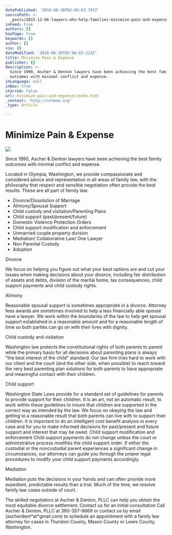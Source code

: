 ```yaml
---
datePublished: '2016-08-30T02:06:03.797Z'
sourcePath: >-
  _posts/2015-12-06-lawyers-who-help-families-minimize-pain-and-expense-since-199.md
inFeed: true
authors: []
hasPage: true
keywords: []
author: []
via: {}
dateModified: '2016-08-30T02:06:03.222Z'
title: Minimize Pain & Expense
publisher: {}
description: >-
  Since 1990, Ascher & Denton lawyers have been achieving the best family
  outcomes with minimal conflict and expense.
inLanguage: null
inNav: true
starred: false
url: minimize-pain-and-expense/index.html
_context: 'http://schema.org'
_type: Article

---
```

# **Minimize Pain & Expense**
![](https://the-grid-user-content.s3-us-west-2.amazonaws.com/7eee59b6-b4a6-48b2-b7dc-798c4f5f7bcc.jpg)

Since 1990, Ascher & Denton lawyers have been achieving the best family outcomes with minimal conflict and expense.

Located in Olympia, Washington, we provide compassionate and considered advice and representation in all areas of family law, with the philosophy that respect and sensible negotiation often provide the best results. These are all part of family law:

* Divorce/Dissolution of Marriage
* Alimony/Spousal Support
* Child custody and visitation/Parenting Plans
* Child support (past/present/future)
* Domestic Violence Protection Orders
* Child support modification and enforcement
* Unmarried couple property division
* Mediation/ Collaborative Law/ One Lawyer
* Non Parental Custody
* Adoption

Divorce

We focus on helping you figure out what your best options are and cut your losses when making decisions about your divorce, including fair distribution of assets and debts, division of the marital home, tax consequences, child support payments and child custody rights.

Alimony

Reasonable spousal support is sometimes appropriate in a divorce. Attorney fees awards are sometimes involved to help a less financially able spouse have a lawyer. We work within the boundaries of the law to help get spousal support established in a reasonable amount and for a reasonable length of time so both parties can go on with their lives with dignity.

Child custody and visitation

Washington law protects the constitutional rights of both parents to parent while the primary basis for all decisions about parenting plans is always "the best interest of the child" standard. Our law firm tries hard to work with our client and the court (and the other side, when possible) to reach toward the very best parenting plan solutions for both parents to have appropriate and meaningful contact with their children.

Child support

Washington State Laws provide for a standard set of guidelines for parents to provide support for their children. It is an art, not an automatic result, to work within these guidelines to insure that children are supported in the correct way as intended by the law. We focus on obeying the law and getting to a reasonable result that both parents can live with to support their children. It is important to do an intelligent cost benefit analysis in every case and for you to make informed decisions for past/present and future support and interest that may be owed. Child support modification and enforcement Child support payments do not change unless the court or administrative process modifies the child support order. If either the custodial or the noncustodial parent experiences a significant change in circumstances, our attorneys can guide you through the proper legal procedures to modify your child support payments accordingly.

Mediation

Mediation puts the decisions in your hands and can often provide more expedient, predictable results than a trial. Much of the time, we resolve family law cases outside of court.

The skilled negotiators at Ascher & Denton, PLLC can help you obtain the most equitable divorce settlement. Contact us for an initial consultation Call Ascher & Denton, PLLC at 360-357-8669 or contact us by email (ascherdent\*at\*gmail.com) to schedule an appointment with a family law attorney for cases in Thurston County, Mason County or Lewis County, Washington.